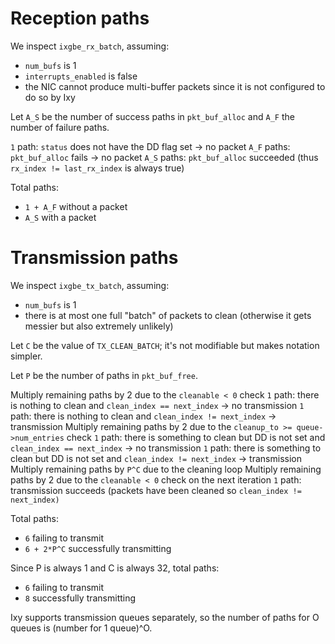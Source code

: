 # Reception paths

We inspect `ixgbe_rx_batch`, assuming:
- `num_bufs` is 1
- `interrupts_enabled` is false
- the NIC cannot produce multi-buffer packets since it is not configured to do so by Ixy

Let `A_S` be the number of success paths in `pkt_buf_alloc` and `A_F` the number of failure paths.

`1` path: `status` does not have the DD flag set -> no packet
`A_F` paths: `pkt_buf_alloc` fails -> no packet
`A_S` paths: `pkt_buf_alloc` succeeded (thus `rx_index != last_rx_index` is always true)

Total paths:
- `1 + A_F` without a packet
- `A_S` with a packet


# Transmission paths

We inspect `ixgbe_tx_batch`, assuming:
- `num_bufs` is 1
- there is at most one full "batch" of packets to clean (otherwise it gets messier but also extremely unlikely)

Let `C` be the value of `TX_CLEAN_BATCH`; it's not modifiable but makes notation simpler.

Let `P` be the number of paths in `pkt_buf_free`. 

Multiply remaining paths by 2 due to the `cleanable < 0` check
`1` path: there is nothing to clean and `clean_index == next_index` -> no transmission
`1` path: there is nothing to clean and `clean_index != next_index` -> transmission
Multiply remaining paths by 2 due to the `cleanup_to >= queue->num_entries` check
`1` path: there is something to clean but DD is not set and `clean_index == next_index` -> no transmission
`1` path: there is something to clean but DD is not set and `clean_index != next_index` -> transmission
Multiply remaining paths by `P^C` due to the cleaning loop
Multiply remaining paths by 2 due to the `cleanable < 0` check on the next iteration
`1` path: transmission succeeds (packets have been cleaned so `clean_index != next_index)`

Total paths:
- `6` failing to transmit
- `6 + 2*P^C` successfully transmitting

Since P is always 1 and C is always 32, total paths:
- `6` failing to transmit
- `8` successfully transmitting

Ixy supports transmission queues separately, so the number of paths for O queues is (number for 1 queue)^O.
